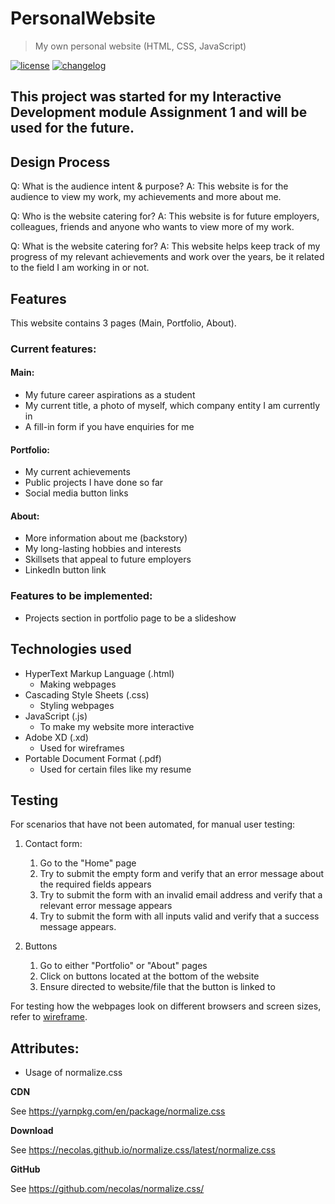 # PersonalWebsite
> My own personal website (HTML, CSS, JavaScript)

[![license][license-image]][license-url]
[![changelog][changelog-image]][changelog-url]

This project was started for my Interactive Development module Assignment 1 and will be used for the future.
------------------

## Design Process

Q: What is the audience intent & purpose?
A: This website is for the audience to view my work, my achievements and more about me.

Q: Who is the website catering for?
A: This website is for future employers, colleagues, friends and anyone who wants to view more of my work.

Q: What is the website catering for?
A: This website helps keep track of my progress of my relevant achievements and work over the years, be it related to the field I am working in or not.

## Features

This website contains 3 pages (Main, Portfolio, About).
### Current features:

#### Main:
- My future career aspirations as a student
- My current title, a photo of myself, which company entity I am currently in
- A fill-in form if you have enquiries for me

#### Portfolio:
- My current achievements
- Public projects I have done so far
- Social media button links

#### About:
- More information about me (backstory)
- My long-lasting hobbies and interests
- Skillsets that appeal to future employers
- LinkedIn button link

### Features to be implemented:
- Projects section in portfolio page to be a slideshow

## Technologies used

- HyperText Markup Language (.html)
  - Making webpages
- Cascading Style Sheets (.css)
  - Styling webpages
- JavaScript (.js)
  - To make my website more interactive
- Adobe XD (.xd)
  - Used for wireframes
- Portable Document Format (.pdf)
  - Used for certain files like my resume

## Testing

For scenarios that have not been automated, for manual user testing:

1. Contact form:
    1. Go to the "Home" page
    2. Try to submit the empty form and verify that an error message about the required fields appears
    3. Try to submit the form with an invalid email address and verify that a relevant error message appears
    4. Try to submit the form with all inputs valid and verify that a success message appears.

2. Buttons
    1. Go to either "Portfolio" or "About" pages
    2. Click on buttons located at the bottom of the website
    3. Ensure directed to website/file that the button is linked to

For testing how the webpages look on different browsers and screen sizes, refer to [wireframe](ID_10223630K_ArmirolaRosellerIIITumolva_Assg1_wireframe.xd). 

## Attributes:
* Usage of normalize.css

**CDN**

See https://yarnpkg.com/en/package/normalize.css

**Download**

See https://necolas.github.io/normalize.css/latest/normalize.css

**GitHub**

See https://github.com/necolas/normalize.css/

[changelog-image]: https://img.shields.io/badge/changelog-md-blue.svg?style=flat-square
[changelog-url]: CHANGELOG.md
[license-image]: https://img.shields.io/npm/l/normalize.css.svg?style=flat-square
[license-url]: LICENSE.md
